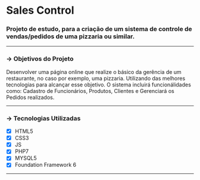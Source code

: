 # Sales Control
### Projeto de estudo, para a criação de um sistema de controle de vendas/pedidos de uma pizzaria ou similar.

---
### -> Objetivos do Projeto

Desenvolver uma página online que realize o básico da gerência de um restaurante, no caso por exemplo, uma pizzaria. Utilizando das melhores tecnologias para alcançar esse objetivo.
O sistema incluirá funcionálidades como: Cadastro de Funcionários, Produtos, Clientes e Gerenciará os Pedidos realizados.

---
### -> Tecnologias Utilizadas

- [x] HTML5
- [x] CSS3
- [x] JS
- [x] PHP7
- [x] MYSQL5
- [x] Foundation Framework 6

---
